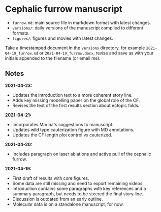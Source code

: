 # Cephalic furrow manuscript

- `furrow.md`: main source file in markdown format with latest changes.
- `versions/`: daily versions of the manuscript compiled to different formats.
- `figures/`: figures and movies with latest changes.

Take a timestamped document in the `versions` directory, for example
`2021-04-19_furrow.md` or `2021-04-19_furrow.docx`, revise and save as with
your initials appended to the filename (or email me).

## Notes

**2021-04-23:**

- Updates the introduction text to a more coherent story line.
- Adds key missing modelling paper on the global role of the CF.
- Revises the text of the first results section about ectopic folds.

**2021-04-21:**

- Incorporates Marina's suggestions to manuscript.
- Updates wild type cauterization figure with MD annotations.
- Updates the CF length plot control vs cauterized.

**2021-04-20:**

- Includes paragraph on laser ablations and active pull of the cephalic furrow.

**2021-04-19:**

- First draft of results with core figures.
- Some data are still missing and need to export remaining videos.
- Introduction contains some paragraphs with key references and a summary
paragraph, but needs to be steered the final story line.
- Discussion is outdated from an early outline.
- Molecular data is on a standalone manuscript, for now.
